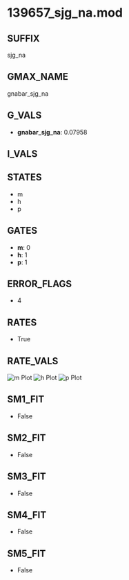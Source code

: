 # 139657_sjg_na.mod

## SUFFIX

sjg_na

## GMAX_NAME

gnabar_sjg_na

## G_VALS

- **gnabar_sjg_na**: 0.07958

## I_VALS


## STATES

- m
- h
- p

## GATES

- **m**: 0
- **h**: 1
- **p**: 1

## ERROR_FLAGS

- 4

## RATES

- True

## RATE_VALS

![m Plot](/Users/pbozelos/Dropbox/icg-Chai-Panos/supermodels/output_markdown_files/Na/139657_sjg_na.mod/images/m.png)
![h Plot](/Users/pbozelos/Dropbox/icg-Chai-Panos/supermodels/output_markdown_files/Na/139657_sjg_na.mod/images/h.png)
![p Plot](/Users/pbozelos/Dropbox/icg-Chai-Panos/supermodels/output_markdown_files/Na/139657_sjg_na.mod/images/p.png)

## SM1_FIT

- False

## SM2_FIT

- False

## SM3_FIT

- False

## SM4_FIT

- False

## SM5_FIT

- False

